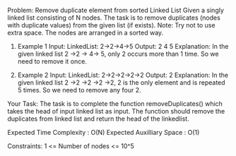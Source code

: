 Problem: Remove duplicate element from sorted Linked List
Given a singly linked list consisting of N nodes. The task is to remove duplicates (nodes with duplicate values) from the given list (if exists).
Note: Try not to use extra space. The nodes are arranged in a sorted way.

1. Example 1
Input:
LinkedList: 2->2->4->5
Output: 2 4 5
Explanation: In the given linked list 
2 ->2 -> 4-> 5, only 2 occurs more 
than 1 time. So we need to remove it once.

2. Example 2
Input:
LinkedList: 2->2->2->2->2
Output: 2
Explanation: In the given linked list 
2 ->2 ->2 ->2 ->2, 2 is the only element
and is repeated 5 times. So we need to remove
any four 2.

Your Task:
The task is to complete the function removeDuplicates() which takes the head of input linked list as input. The function should remove the duplicates from linked list and return the head of the linkedlist.

Expected Time Complexity : O(N)
Expected Auxilliary Space : O(1)

Constraints:
1 <= Number of nodes <= 10^5
